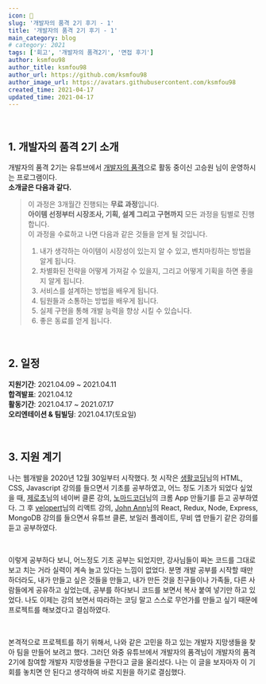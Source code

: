 ```yaml
---
icon: 📆
slug: '개발자의 품격 2기 후기 - 1'
title: '개발자의 품격 2기 후기 - 1'
main_category: blog
# category: 2021
tags: ['회고', '개발자의 품격2기', '면접 후기']
author: ksmfou98
author_title: ksmfou98
author_url: https://github.com/ksmfou98
author_image_url: https://avatars.githubusercontent.com/ksmfou98
created_time: 2021-04-17
updated_time: 2021-04-17
---
```


<br />

## 1. 개발자의 품격 2기 소개

개발자의 품격 2기는 유튜브에서 [개발자의 품격](https://www.youtube.com/c/%EA%B0%9C%EB%B0%9C%EC%9E%90%EC%9D%98%ED%92%88%EA%B2%A9)으로 활동 중이신 고승원 님이 운영하시는 프로그램이다.  
**소개글은 다음과 같다.**

> 이 과정은 3개월간 진행되는 **무료 과정**입니다.  
> **아이템 선정부터 시장조사, 기획, 설계 그리고 구현까지** 모든 과정을 팀별로 진행합니다.  
> 이 과정을 수료하고 나면 다음과 같은 것들을 얻게 될 것입니다.
>
> 1.  내가 생각하는 아이템이 시장성이 있는지 알 수 있고, 벤치마킹하는 방법을 알게 됩니다.
> 2.  차별화된 전략을 어떻게 가져갈 수 있을지, 그리고 어떻게 기획을 하면 좋을지 알게 됩니다.
> 3.  서비스를 설계하는 방법을 배우게 됩니다.
> 4.  팀원들과 소통하는 방법을 배우게 됩니다.
> 5.  실제 구현을 통해 개발 능력을 향상 시킬 수 있습니다.
> 6.  좋은 동료를 얻게 됩니다.

<br />

## 2. 일정

**지원기간**: 2021.04.09 ~ 2021.04.11  
**합격발표**: 2021.04.12  
**활동기간**: 2021.04.17 ~ 2021.07.17  
**오리엔테이션 & 팀빌딩**: 2021.04.17(토요일)

<br />

## 3. 지원 계기

나는 웹개발을 2020년 12월 30일부터 시작했다. 첫 시작은 [생활코딩](https://www.youtube.com/c/%EC%83%9D%ED%99%9C%EC%BD%94%EB%94%A91)님의 HTML, CSS, Javascript 강의를 들으면서 기초를 공부하였고, 어느 정도 기초가 되었다 싶었을 때, [제로초](https://www.youtube.com/c/ZeroChoTV)님의 네이버 클론 강의, [노마드코더](https://nomadcoders.co/)님의 크롬 App 만들기를 듣고 공부하였다. 그 후 [velopert](https://www.youtube.com/c/MinjunKim)님의 리액트 강의, [John Ann](https://www.inflearn.com/users/@johnahn)님의 React, Redux, Node, Express, MongoDB 강의를 들으면서 유튜브 클론, 보일러 플레이트, 무비 앱 만들기 같은 강의를 듣고 공부하였다.

<br />

이렇게 공부하다 보니, 어느정도 기초 공부는 되었지만, 강사님들이 짜논 코드를 그대로 보고 치는 거라 실력이 계속 늘고 있다는 느낌이 없었다. 분명 개발 공부를 시작할 때만 하더라도, 내가 만들고 싶은 것들을 만들고, 내가 만든 것을 친구들이나 가족들, 다른 사람들에게 공유하고 싶었는데, 공부를 하다보니 코드를 보면서 복사 붙여 넣기만 하고 있었다. 나도 이제는 강의 보면서 따라하는 코딩 말고 스스로 무언가를 만들고 싶기 때문에 프로젝트를 해보겠다고 결심하였다.

<br />

본격적으로 프로젝트를 하기 위해서, 나와 같은 고민을 하고 있는 개발자 지망생들을 찾아 팀을 만들어 보려고 했다. 그러던 와중 유튜브에서 개발자의 품격님이 개발자의 품격2기에 참여할 개발자 지망생들을 구한다고 글을 올리셨다. 나는 이 글을 보자마자 이 기회를 놓치면 안 된다고 생각하여 바로 지원을 하기로 결심했다.
